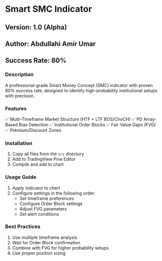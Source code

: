 # Smart SMC Indicator

## Version: 1.0 (Alpha)
## Author: Abdullahi Amir Umar
## Success Rate: 80%

### Description
A professional-grade Smart Money Concept (SMC) indicator with proven 80% success rate, designed to identify high-probability institutional setups with precision.

### Features
✅ Multi-Timeframe Market Structure (HTF + LTF BOS/ChoCH)
✅ PD Array-Based Bias Detection
✅ Institutional Order Blocks
✅ Fair Value Gaps (FVG)
✅ Premium/Discount Zones

### Installation
1. Copy all files from the `src` directory
2. Add to TradingView Pine Editor
3. Compile and add to chart

### Usage Guide
1. Apply indicator to chart
2. Configure settings in the following order:
   - Set timeframe preferences
   - Configure Order Block settings
   - Adjust FVG parameters
   - Set alert conditions

### Best Practices
1. Use multiple timeframe analysis
2. Wait for Order Block confirmation
3. Combine with FVG for higher probability setups
4. Use proper position sizing